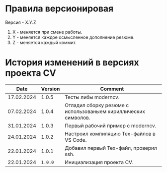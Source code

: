 # Правила версионировая

Версия - X.Y.Z

1. X - меняется при смене работы.
2. Y - меняется каждое осмысленное дополнение резюме.
3. Z - меняется каждый коммит.

# История изменений в версиях проекта CV

| Date       | Version              | Comment
| -----------|----------------------|---------------------------------------------------------
| 17.02.2024 |  1.0.5               | Тесты либы moderncv.
| 07.02.2024 |  1.0.4               | Отладил сборку резюме с использованыем кириллических символов.
| 31.01.2024 |  1.0.3               | Первый рабочий пример с moderncv.
| 24.01.2024 |  1.0.2               | Настроил компиляцию Tex-файлов в VS Code.
| 22.01.2024 |  1.0.1               | Добавил первый Tex-файл, проверил ssh.
| 22.01.2024 | `1.0.0`              | Инициализация проекта CV.